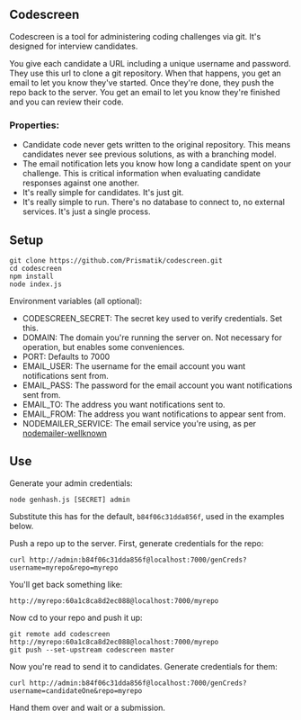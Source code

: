 ## Codescreen

Codescreen is a tool for administering coding challenges via git. It's designed for interview candidates.

You give each candidate a URL including a unique username and password. They use this url to clone a git repository. When that happens, you get an email to let you know they've started. Once they're done, they push the repo back to the server. You get an email to let you know they're finished and you can review their code.

### Properties:

* Candidate code never gets written to the original repository. This means candidates never see previous solutions, as with a branching model.
* The email notification lets you know how long a candidate spent on your challenge. This is critical information when evaluating candidate responses against one another.
* It's really simple for candidates. It's just git.
* It's really simple to run. There's no database to connect to, no external services. It's just a single process.

## Setup

```
git clone https://github.com/Prismatik/codescreen.git
cd codescreen
npm install
node index.js
```

Environment variables (all optional):
* CODESCREEN_SECRET: The secret key used to verify credentials. Set this.
* DOMAIN: The domain you're running the server on. Not necessary for operation, but enables some conveniences.
* PORT: Defaults to 7000
* EMAIL_USER: The username for the email account you want notifications sent from.
* EMAIL_PASS: The password for the email account you want notifications sent from.
* EMAIL_TO: The address you want notifications sent to.
* EMAIL_FROM: The address you want notifications to appear sent from.
* NODEMAILER_SERVICE: The email service you're using, as per [nodemailer-wellknown](https://github.com/andris9/nodemailer-wellknown#supported-services)

## Use

Generate your admin credentials:

`node genhash.js [SECRET] admin`

Substitute this has for the default, `b84f06c31dda856f`, used in the examples below.

Push a repo up to the server. First, generate credentials for the repo:

`curl http://admin:b84f06c31dda856f@localhost:7000/genCreds?username=myrepo&repo=myrepo`

You'll get back something like:

`http://myrepo:60a1c8ca8d2ec088@localhost:7000/myrepo`

Now cd to your repo and push it up:

```
git remote add codescreen http://myrepo:60a1c8ca8d2ec088@localhost:7000/myrepo
git push --set-upstream codescreen master
```

Now you're read to send it to candidates. Generate credentials for them:

`curl http://admin:b84f06c31dda856f@localhost:7000/genCreds?username=candidateOne&repo=myrepo`

Hand them over and wait or a  submission.
